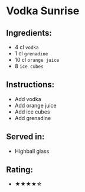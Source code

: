 # Vodka Sunrise

## Ingredients:
- 4 cl `vodka`
- 1 cl `grenadine`
- 10 cl `orange juice`
- 8 `ice cubes`

## Instructions:
- Add vodka
- Add orange juice
- Add ice cubes
- Add grenadine

## Served in:
- Highball glass

## Rating:
- ★★★★☆